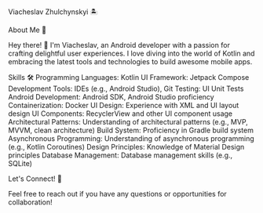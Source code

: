 Viacheslav Zhulchynskyi 🏝

About Me 🚀

Hey there! 👋 I'm Viacheslav, an Android developer with a passion for crafting delightful user experiences. I love diving into the world of Kotlin and embracing the latest tools and technologies to build awesome mobile apps.

Skills 🛠️
Programming Languages: Kotlin
UI Framework: Jetpack Compose
Development Tools: IDEs (e.g., Android Studio), Git
Testing: UI Unit Tests
Android Development: Android SDK, Android Studio proficiency
Containerization: Docker
UI Design: Experience with XML and UI layout design
UI Components: RecyclerView and other UI component usage
Architectural Patterns: Understanding of architectural patterns (e.g., MVP, MVVM, clean architecture)
Build System: Proficiency in Gradle build system
Asynchronous Programming: Understanding of asynchronous programming (e.g., Kotlin Coroutines)
Design Principles: Knowledge of Material Design principles
Database Management: Database management skills (e.g., SQLite)

Let's Connect! 🌟

Feel free to reach out if you have any questions or opportunities for collaboration!

